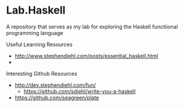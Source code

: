 # Lab.Haskell
A repository that serves as my lab for exploring the Haskell functiional programming language

Useful Learning Resources
* http://www.stephendiehl.com/posts/essential_haskell.html
*

Interesting Github Resources
* http://dev.stephendiehl.com/fun/
  * https://github.com/sdiehl/write-you-a-haskell
* https://github.com/seagreen/plate
